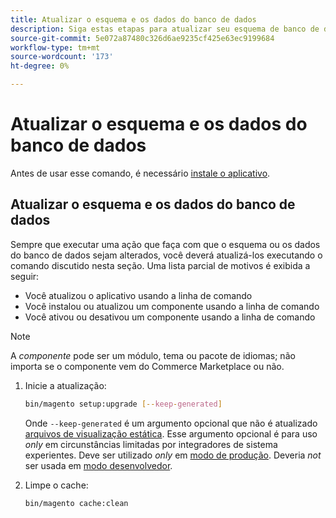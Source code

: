 ```yaml
---
title: Atualizar o esquema e os dados do banco de dados
description: Siga estas etapas para atualizar seu esquema de banco de dados Adobe Commerce ou Magento Open Source.
source-git-commit: 5e072a87480c326d6ae9235cf425e63ec9199684
workflow-type: tm+mt
source-wordcount: '173'
ht-degree: 0%

---
```



# Atualizar o esquema e os dados do banco de dados

Antes de usar esse comando, é necessário [instale o aplicativo](../advanced.md).

## Atualizar o esquema e os dados do banco de dados

Sempre que executar uma ação que faça com que o esquema ou os dados do banco de dados sejam alterados, você deverá atualizá-los executando o comando discutido nesta seção. Uma lista parcial de motivos é exibida a seguir:

* Você atualizou o aplicativo usando a linha de comando
* Você instalou ou atualizou um componente usando a linha de comando
* Você ativou ou desativou um componente usando a linha de comando

>[!NOTE]
>
>A *componente* pode ser um módulo, tema ou pacote de idiomas; não importa se o componente vem do Commerce Marketplace ou não.

1. Inicie a atualização:

   ```bash
   bin/magento setup:upgrade [--keep-generated]
   ```

   Onde `--keep-generated` é um argumento opcional que não é atualizado [arquivos de visualização estática](../../configuration/cli/static-view-file-deployment.md). Esse argumento opcional é para uso *only* em circunstâncias limitadas por integradores de sistema experientes. Deve ser utilizado *only* em [modo de produção](../../configuration/bootstrap/application-modes.md#production-mode). Deveria *not* ser usada em [modo desenvolvedor](../../configuration/bootstrap/application-modes.md#developer-mode).

1. Limpe o cache:

   ```bash
   bin/magento cache:clean
   ```
